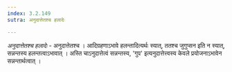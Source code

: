 ```yaml
---
index: 3.2.149
sutra: अनुदात्तेतश्च हलादेः

---
```

_अनुदात्तेतश्च हलादेः_ - अनुदात्तेतश्च । आदिग्रहणाऽभावे हलन्तादित्यर्थः स्यात्, ततश्च जुगुप्सन इति न स्यात्, सन्नन्तस्य हलन्तत्वाऽभावात् । अस्ति चाऽनुदात्तेत्वं सन्नन्तस्य, 'गुप' इत्यनुदात्तेत्त्वस्य केवले प्रयोजनाऽभावेन सन्नन्तार्थत्वात् । 